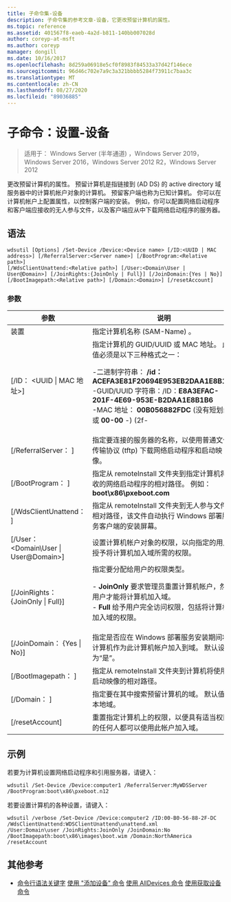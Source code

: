 ```yaml
---
title: 子命令集-设备
description: 子命令集的参考文章-设备，它更改预留计算机的属性。
ms.topic: reference
ms.assetid: 401567f8-eaeb-4a2d-b811-140bb007028d
author: coreyp-at-msft
ms.author: coreyp
manager: dongill
ms.date: 10/16/2017
ms.openlocfilehash: 8d259a06918e5cf0f8983f84533a37d42f146ece
ms.sourcegitcommit: 96d46c702e7a9c3a321bbbb5284f73911c7baa3c
ms.translationtype: MT
ms.contentlocale: zh-CN
ms.lasthandoff: 08/27/2020
ms.locfileid: "89036885"
---
```

# <a name="subcommand-set-device"></a>子命令：设置-设备

> 适用于： Windows Server (半年通道) ，Windows Server 2019，Windows Server 2016，Windows Server 2012 R2，Windows Server 2012

更改预留计算机的属性。 预留计算机是指链接到 (AD DS) 的 active directory 域服务器中的计算机帐户对象的计算机。 预留客户端也称为已知计算机。 你可以在计算机帐户上配置属性，以控制客户端的安装。 例如，你可以配置网络启动程序和客户端应接收的无人参与文件，以及客户端应从中下载网络启动程序的服务器。

## <a name="syntax"></a>语法
```
wdsutil [Options] /Set-Device /Device:<Device name> [/ID:<UUID | MAC address>] [/ReferralServer:<Server name>] [/BootProgram:<Relative path>]
[/WdsClientUnattend:<Relative path>] [/User:<Domain\User | User@Domain>] [/JoinRights:{JoinOnly | Full}] [/JoinDomain:{Yes | No}] [/BootImagepath:<Relative path>] [/Domain:<Domain>] [/resetAccount]
```
### <a name="parameters"></a>参数
|参数|说明|
|-------|--------|
|装置<computer name>|指定计算机名称 (SAM-Name) 。|
|[/ID： <UUID &#124; MAC 地址>]|指定计算机的 GUID/UUID 或 MAC 地址。 此值必须是以下三种格式之一：<p>-二进制字符串： **/id： ACEFA3E81F20694E953EB2DAA1E8B1B6**<br />-GUID/UUID 字符串：/ID：**E8A3EFAC-201F-4E69-953E-B2DAA1E8B1B6**<br />-MAC 地址： **00B056882FDC** (没有短划线) 或 **00-00** -)  (2f-|
|[/ReferralServer： <Server name> ]|指定要连接的服务器的名称，以使用普通文件传输协议 (tftp) 下载网络启动程序和启动映像。|
|[/BootProgram： <Relative path> ]|指定从 remoteInstall 文件夹到指定计算机将接收的网络启动程序的相对路径。 例如： **boot\x86\pxeboot.com**|
|[/WdsClientUnattend： <Relative path> ]|指定从 remoteInstall 文件夹到无人参与文件的相对路径，该文件自动执行 Windows 部署服务客户端的安装屏幕。|
|[/User： <Domain\User &#124; User@Domain>]|设置计算机帐户对象的权限，以向指定的用户授予将计算机加入域所需的权限。|
|[/JoinRights： {JoinOnly &#124; Full}]|指定要分配给用户的权限类型。<p>-   **JoinOnly** 要求管理员重置计算机帐户，然后用户才能将计算机加入域。<br />-   **Full** 给予用户完全访问权限，包括将计算机加入域的权限。|
|[/JoinDomain： {Yes &#124; No}]|指定是否应在 Windows 部署服务安装期间将计算机作为此计算机帐户加入到域。 默认设置为“是”。|
|[/BootImagepath： <Relative path> ]|指定从 remoteInstall 文件夹到计算机将使用的启动映像的相对路径。|
|[/Domain： <Domain> ]|指定要在其中搜索预留计算机的域。 默认值为本地域。|
|[/resetAccount]|重置指定计算机上的权限，以便具有适当权限的任何人都可以使用此帐户加入域。|
## <a name="examples"></a>示例
若要为计算机设置网络启动程序和引用服务器，请键入：
```
wdsutil /Set-Device /Device:computer1 /ReferralServer:MyWDSServer
/BootProgram:boot\x86\pxeboot.n12
```
若要设置计算机的各种设置，请键入：
```
wdsutil /verbose /Set-Device /Device:computer2 /ID:00-B0-56-88-2F-DC /WdsClientUnattend:WDSClientUnattend\unattend.xml
/User:Domain\user /JoinRights:JoinOnly /JoinDomain:No /BootImagepath:boot\x86\images\boot.wim /Domain:NorthAmerica /resetAccount
```
## <a name="additional-references"></a>其他参考
- [命令行语法关键字](command-line-syntax-key.md) 
[使用 "添加设备" 命令](using-the-add-device-command.md) 
[使用 AllDevices 命令](using-the-get-alldevices-command.md) 
[使用获取设备命令](using-the-get-device-command.md)
